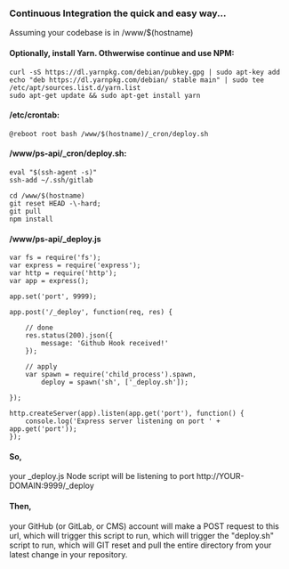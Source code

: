 ### Continuous Integration the quick and easy way...             
Assuming your codebase is in /www/$(hostname)             
             
#### Optionally, install Yarn. Othwerwise continue and use NPM:             
```             
curl -sS https://dl.yarnpkg.com/debian/pubkey.gpg | sudo apt-key add             
echo "deb https://dl.yarnpkg.com/debian/ stable main" | sudo tee /etc/apt/sources.list.d/yarn.list             
sudo apt-get update && sudo apt-get install yarn             
```             
#### /etc/crontab:             
```             
@reboot root bash /www/$(hostname)/_cron/deploy.sh             
```             
#### /www/ps-api/_cron/deploy.sh:             
```             
eval "$(ssh-agent -s)"             
ssh-add ~/.ssh/gitlab             
             
cd /www/$(hostname)             
git reset HEAD -\-hard;             
git pull             
npm install             
```             
#### /www/ps-api/_deploy.js             
```             
var fs = require('fs');             
var express = require('express');             
var http = require('http');             
var app = express();             
             
app.set('port', 9999);             
             
app.post('/_deploy', function(req, res) {             
             
    // done             
    res.status(200).json({             
        message: 'Github Hook received!'             
    });             
             
    // apply             
    var spawn = require('child_process').spawn,             
        deploy = spawn('sh', ['_deploy.sh']);             
             
});             
             
http.createServer(app).listen(app.get('port'), function() {             
    console.log('Express server listening on port ' + app.get('port'));             
});             
```             
#### So,             
your _deploy.js Node script will be listening to port http://YOUR-DOMAIN:9999/_deploy             
             
#### Then,             
your GitHub (or GitLab, or CMS) account will make a POST request to this url, which will trigger this script to run, which will trigger the "deploy.sh" script to run, which will GIT reset and pull the entire directory from your latest change in your repository.             
